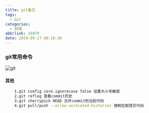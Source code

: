 ```yaml
---
title: git备忘
tags:
  - Git
categories:
  - 前端
abbrlink: 16979
date: 2019-09-27 00:19:36
---
```


### git常用命令

![git](https://cdn.nikai.site/git.jpg?imageslim)

#### 其他

```bash
    1.git config core.ignorecase false 设置大小写敏感
    2.git reflog 查看commit历史
    3.git cherrypick HEAD 合并commit到当前代码
    4.git pull/push --allow-unrelated-histories 强制拉取提交代码
```